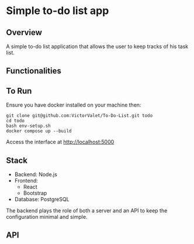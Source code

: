 # Simple to-do list app

## Overview
A simple to-do list application that allows the user to keep tracks of his task list.

## Functionalities

## To Run
Ensure you have docker installed on your machine then:
```
git clone git@github.com:VictorValet/To-Do-List.git todo
cd todo
bash env-setup.sh
docker compose up --build
```
Access the interface at [http://localhost:5000](http://localhost:5000) 

## Stack
- Backend: Node.js
- Frontend:
  * React
  * Bootstrap
- Database: PostgreSQL

The backend plays the role of both a server and an API to keep the configuration minimal and simple.

## API
